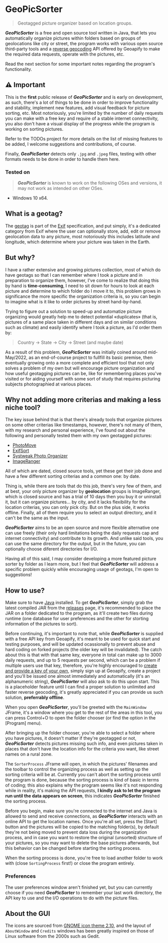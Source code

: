 # GeoPicSorter
> Geotagged picture organizer based on location groups.

***GeoPicSorter*** is a free and open source tool written in Java, that lets you automatically organize pictures within folders based on groups of geolocations like city or street, the program works with various open source third-party tools and a [reverse geocoding](https://en.wikipedia.org/wiki/Reverse_geocoding) API offered by Geoapify to make the required data requests, operate with the pictures, etc.

Read the next section for some important notes regarding the program's functionality.

## :warning: Important
This is the **first** public release of ***GeoPicSorter*** and is early on development, as such, there's a lot of things to be done in order to improve functionality and stability, implement new features, add visual feedback for picture sorting, etc.
Most notoriously, you're limited by the number of daily requests you can make with a free key and require of a stable internet connectivity, you also don't have a visual display of the progress while the program is working on sorting pictures.

Refer to the TODOs project for more details on the list of missing features to be added, I welcome suggestions and contributions, of course.

Finally, ***GeoPicSorter*** detects only `.jpg` and `.jpeg` files, testing with other formats needs to be done in order to handle them here.

### Tested on
> ***GeoPicSorter*** is known to work on the following OSes and versions, it may not work as intended on other OSes.

* Windows 10 x64.

## What is a geotag?
The [geotag](https://en.wikipedia.org/wiki/Geotagging) is part of the [Exif](https://en.wikipedia.org/wiki/Exif) specification, and put simply, it's a dedicated category from Exif where the user can optionally store, add, edit or remove geolocation data to any picture, most notoriously this includes latitude and longitude, which determine where your picture was taken in the Earth.

## But why?

I have a rather extensive and growing pictures collection, most of which do have geotags so that I can remember where I took a picture and in preparation to organize them, however, I've come to realize that doing this by hand is **time-consuming**, I need to sit down for hours to look at each picture and determine to which folder do I move it to, this problem grows in significance the more specific the organization criteria is, so you can begin to imagine what is it like to order pictures by street hand-by-hand.

Trying to figure out a solution to speed-up and automatize picture organizing would greatly help me to detect potential &laquo;duplicates&raquo; (that is, pictures of a same place taken in different days and on similar conditions such as climate) and easily identify where I took a picture, as I'd order them by:

> Country → State → City → Street (and maybe date)

As a result of this problem, ***GeoPicSorter*** was initially coined around mid-May/2022, as an end-of-course project to fullfill its basic premise, then eventually growing onto a more complete and efficient tool that not only solves a problem of my own but will encourage picture organization and how useful geotagging pictures can be, like for remembering places you've visited or for aiding yourself with some sort of study that requires picturing subjects photographied at various places.

## Why not adding more criterias and making a less niche tool?

The key issue behind that is that there's already tools that organize pictures on some other criterias like timestamps, however, there's not many of them, with my research and personal experience, I've found out about the following and personally tested them with my own geotagged pictures:
* [PhotoMove](https://wethegeek.com/how-to-sort-photos-by-date/)
* [ExifSort](https://www.yawcam.com/exifsort/)
* [Systweak Photo Organizer](https://www.systweak.com/photo-organizer)
* [ImageRanger](https://imageranger.com/tips/how_to_arrange_in_folders/)

All of which are dated, closed source tools, yet these get their job done and have a few different sorting criterias and a common one: by date.

Thing is, while there are tools that do this job, there's very few of them, and at best, your only picture organizer by **geolocation** groups is ImageRanger, which is closed source and has a trial of 10 days then you buy it or uninstall it, but it can organize pictures... by city, and it lacks flexibility for the location criterias, you can only pick city. But on the plus side, it works offline.
Finally, all of them require you to select an output directory, and it can't be the same as the input.

***GeoPicSorter*** aims to be an open source and more flexible alternative one can use freely (their only hard limitations being the daily requests cap and internet connectivity) and contribute to its growth.
And unlike said tools, you can use the same directory for the output, but in the future, you can optionally choose diferent directories for I/O.

Having all of this said, I may consider developing a more featured picture sorter by folder as I learn more, but I feel that ***GeoPicSorter*** will address a specific problem quickly while encouraging usage of geotags, I'm open to suggestions!

## How to use?

Make sure to have [Java](https://www.java.com/en/) installed.
To get ***GeoPicSorter***, simply grab the latest compiled JAR from the [releases](https://github.com/af-a1997/GeoPicSorter/releases) page, it's recommended to place the JAR on a folder dedicated to the program, as it'll create two files during runtime (one database for user preferences and the other for storting information of the pictures to sort).

Before continuing, it's important to note that, while ***GeoPicSorter*** is supplied with a free API key from Geoapify, it's meant to be used for quick start and testing purposes, and will be updated ocassionally to prevent abuse and hard coding on forked projects (the older key will be invalidated).
The catch about this is that with that same key, everyone in total can make up to 3000 daily requests, and up to 5 requests per second, which can be a problem if multiple users use that key, therefore, you're highly encouraged to [create and provide a key of your own](https://myprojects.geoapify.com), simply sign up at Geoapify, create a project and you'll be issued one almost immediately and automatically (it's an alphanumeric string), ***GeoPicSorter*** will also ask to do this upon start.
This is a placeholder feature until I can find a proper solution to unlimited and faster reverse geocoding, it's greatly appreciated if you can provide us such solution, **preferrably offline**.

When you open ***GeoPicSorter***, you'll be greeted with the `MainWindow` JFrame, it's a window where you get to the rest of the areas in this tool, you can press Control+O to open the folder chooser (or find the option in the [Program] menu).

After bringing up the folder chooser, you're able to select a folder where you have pictures, it doesn't matter if they're geotagged or not, ***GeoPicSorter*** detects pictures missing such info, and even pictures taken in places that don't have the location info for the criteria you want, like street names on a rural zone.

The `SorterProcess` JFrame will open, in which the pictures' filenames and the toolbar to control the organizing process as well as setting up the sorting criteria will be at.
Currently you can't abort the sorting process until the program is done, because the sorting process is kind of basic in terms of coding; this also explains why the program seems like it's not responding while in reality, it's making the API requests, **I kindly ask to let the program run until the data appears on screen**, this indicates ***GeoPicSorter*** finished the sorting process.

Before you begin, make sure you're connected to the internet and Java is allowed to send and receive connections, as ***GeoPicSorter*** interacts with an online API to get the location names.
Once you're all set, press the [Start] button and the pictures will be copied to the matching folder(s), by default they're not being moved to prevent data loss during the organization process, and in case you want to restore the original (unsorted) structure of your pictures, so you may want to delete the base pictures afterwards, but this behavior can be changed before starting the sorting process.

When the sorting process is done, you're free to load another folder to work with (close `SortingProcess` first!) or close the program entirely.

### Preferences

The user preferences window aren't finished yet, but you can currently choose if you need ***GeoPicSorter*** to remember your last work directory, the API key to use and the I/O operations to do with the picture files.

## About the GUI

The icons are sourced from [GNOME icon theme 2.10](https://download.gnome.org/sources/gnome-icon-theme/2.10/), and the layout of `AboutWindow` and `Credits` windows has been greatly inspired on those of Linux software from the 2000s such as Gedit.